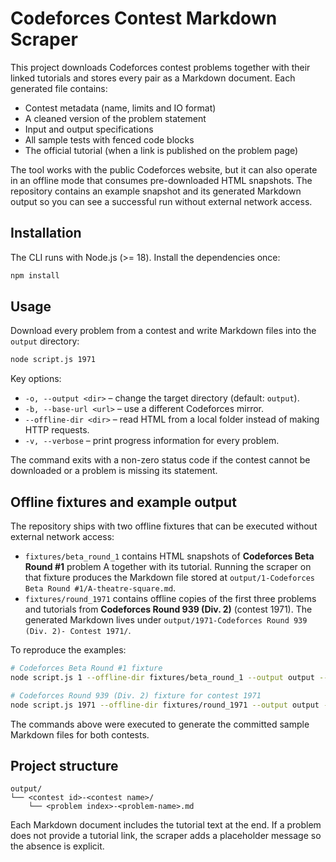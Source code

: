 # Codeforces Contest Markdown Scraper

This project downloads Codeforces contest problems together with their linked tutorials and stores every pair as a Markdown document. Each generated file contains:

- Contest metadata (name, limits and IO format)
- A cleaned version of the problem statement
- Input and output specifications
- All sample tests with fenced code blocks
- The official tutorial (when a link is published on the problem page)

The tool works with the public Codeforces website, but it can also operate in an offline mode that consumes pre-downloaded HTML snapshots. The repository contains an example snapshot and its generated Markdown output so you can see a successful run without external network access.

## Installation

The CLI runs with Node.js (>= 18). Install the dependencies once:

```bash
npm install
```

## Usage

Download every problem from a contest and write Markdown files into the `output` directory:

```bash
node script.js 1971
```

Key options:

- `-o, --output <dir>` – change the target directory (default: `output`).
- `-b, --base-url <url>` – use a different Codeforces mirror.
- `--offline-dir <dir>` – read HTML from a local folder instead of making HTTP requests.
- `-v, --verbose` – print progress information for every problem.

The command exits with a non-zero status code if the contest cannot be downloaded or a problem is missing its statement.

## Offline fixtures and example output

The repository ships with two offline fixtures that can be executed without external network access:

- `fixtures/beta_round_1` contains HTML snapshots of **Codeforces Beta Round #1** problem A together with its tutorial. Running the scraper on that fixture produces the Markdown file stored at `output/1-Codeforces Beta Round #1/A-theatre-square.md`.
- `fixtures/round_1971` contains offline copies of the first three problems and tutorials from **Codeforces Round 939 (Div. 2)** (contest 1971). The generated Markdown lives under `output/1971-Codeforces Round 939 (Div. 2)- Contest 1971/`.

To reproduce the examples:

```bash
# Codeforces Beta Round #1 fixture
node script.js 1 --offline-dir fixtures/beta_round_1 --output output --verbose

# Codeforces Round 939 (Div. 2) fixture for contest 1971
node script.js 1971 --offline-dir fixtures/round_1971 --output output --verbose
```

The commands above were executed to generate the committed sample Markdown files for both contests.

## Project structure

```
output/
└── <contest id>-<contest name>/
    └── <problem index>-<problem-name>.md
```

Each Markdown document includes the tutorial text at the end. If a problem does not provide a tutorial link, the scraper adds a placeholder message so the absence is explicit.


